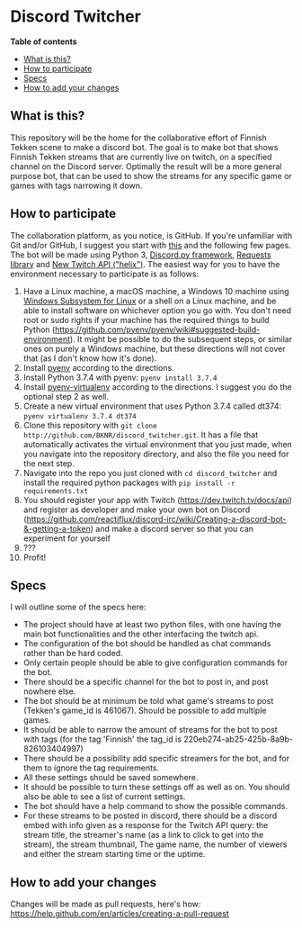 # Discord Twitcher

**Table of contents**

* [What is this?](#What-is-this?)
* [How to participate](#How-to-participate)
* [Specs](#Specs)
* [How to add your changes](#How-to-add-your-changes)

## What is this?

This repository will be the home for the collaborative effort of Finnish Tekken scene to make a discord bot.
The goal is to make bot that shows Finnish Tekken streams that are currently live on twitch, on a specified
channel on the Discord server. Optimally the result will be a more general purpose bot, that can be used to 
show the streams for any specific game or games with tags narrowing it down. 

## How to participate

The collaboration platform, as you notice, is GitHub. If you're unfamiliar with Git and/or GitHub, I suggest you start with 
[this](https://git-scm.com/book/en/v2/Getting-Started-Installing-Git) and the following few pages.
The bot will be made using Python 3, [Discord.py framework](https://discordpy.readthedocs.io/en/latest/),
[Requests library](https://requests.readthedocs.io/en/master/) and [New Twitch API ("helix")](https://dev.twitch.tv/docs/api). 
The easiest way for you to have the environment necessary to participate is as follows:

1. Have a Linux machine, a macOS machine, a Windows 10 machine using [Windows Subsystem for Linux](https://docs.microsoft.com/en-us/windows/wsl/install-win10)
or a shell on a Linux machine, and be able to install software on whichever option you go with. You don't 
need root or sudo rights if your machine has the required things to build Python (https://github.com/pyenv/pyenv/wiki#suggested-build-environment). 
It might be possible to do the subsequent steps, or similar ones on purely a Windows machine, but these 
directions will not cover that (as I don't know how it's done).
2. Install [pyenv](https://github.com/pyenv/pyenv) according to the directions.
3. Install Python 3.7.4 with pyenv: ``pyenv install 3.7.4``
4. Install [pyenv-virtualenv](https://github.com/pyenv/pyenv-virtualenv) according to the directions. I suggest you do the optional
step 2 as well.
5. Create a new virtual environment that uses Python 3.7.4 called dt374: ``pyenv virtualenv 3.7.4 dt374``
6. Clone this repository with ``git clone http://github.com/BKNR/discord_twitcher.git``. It has a file that automatically 
activates the virtual environment that you just made, when you navigate into the repository directory, and also
the file you need for the next step.
7. Navigate into the repo you just cloned with ``cd discord_twitcher`` and install the required python packages
with ``pip install -r requirements.txt``
8. You should register your app with Twitch (https://dev.twitch.tv/docs/api) and register as developer and make 
your own bot on Discord (https://github.com/reactiflux/discord-irc/wiki/Creating-a-discord-bot-&-getting-a-token) 
and make a discord server so that you can experiment for yourself
9. ???
10. Profit!

## Specs

I will outline some of the specs here:
* The project should have at least two python files, with one having the main bot functionalities and the 
other interfacing the twitch api. 
* The configuration of the bot should be handled as chat commands rather than be hard coded.
* Only certain people should be able to give configuration commands for the bot.
* There should be a specific channel for the bot to post in, and post nowhere else.
* The bot should be at minimum be told what game's streams to post (Tekken's game_id is 461067). Should be possible
to add multiple games.
* It should be able to narrow the amount of streams for the bot to post with tags (for the tag 'Finnish' the
tag_id is 220eb274-ab25-425b-8a9b-826103404997)
* There should be a possibility add specific streamers for the bot, and for them to ignore the tag requirements.
* All these settings should be saved somewhere.
* It should be possible to turn these settings off as well as on. You should also be able to see a list of current
settings.
* The bot should have a help command to show the possible commands.
* For these streams to be posted in discord, there should be a discord embed with info given as a response for the
Twitch API query: the stream title, the streamer's name (as a link to click to get into the stream), the stream
thumbnail, The game name, the number of viewers and either the stream starting time or the uptime.

## How to add your changes

Changes will be made as pull requests, here's how: https://help.github.com/en/articles/creating-a-pull-request
